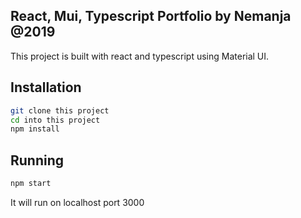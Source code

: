 ## React, Mui, Typescript Portfolio by Nemanja @2019

This project is built with react and typescript using Material UI.

## Installation

```sh
git clone this project
cd into this project
npm install
```

## Running

```sh
npm start
```

It will run on localhost port 3000
